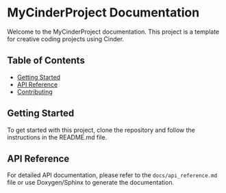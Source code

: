 # MyCinderProject Documentation

Welcome to the MyCinderProject documentation. This project is a template for creative coding projects using Cinder.

## Table of Contents

- [Getting Started](getting_started.md)
- [API Reference](api_reference.md)
- [Contributing](../CONTRIBUTING.md)

## Getting Started

To get started with this project, clone the repository and follow the instructions in the README.md file.

## API Reference

For detailed API documentation, please refer to the `docs/api_reference.md` file or use Doxygen/Sphinx to generate the documentation.